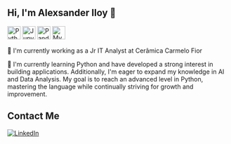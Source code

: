 ## Hi, I'm Alexsander Iloy 👋

  <img src="https://img.shields.io/badge/-Python-333333?style=flat&logo=python" alt="Python" height="30"/> <img src="https://img.shields.io/badge/-Jupyter-333333?style=flat&logo=jupyter" alt="Jupyter" height="30"/>
  <img src="https://img.shields.io/badge/-Pandas-333333?style=flat&logo=pandas" alt="Pandas" height="30"/>
  <img src="https://img.shields.io/badge/-MySQL-333333?style=flat&logo=mysql" alt="MySQL" height="30"/>

🔭 I'm currently working as a Jr IT Analyst at Cerâmica 
Carmelo Fior

🌱 I'm currently learning Python and have developed a strong interest in building applications. Additionally, I'm eager to expand my knowledge in AI and Data Analysis. My goal is to reach an advanced level in Python, mastering the language while continually striving for growth and improvement.

## Contact Me
[![LinkedIn](https://img.shields.io/badge/LinkedIn-333333?style=flat&logo=linkedin)]([https://www.linkedin.com/in/wilianuhlmann/](https://www.linkedin.com/in/alexsander-ferreira-a41037120/))
